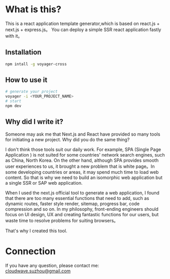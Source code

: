 # What is this?

This is a react application template generator,which is based on react.js + next.js + express.js。
You can deploy a simple SSR react application fastly with it。 

## Installation

```bash
npm intall -g voyager-cross 
```

## How to use it

```bash
# generate your project
voyager -i <YOUR_PROJECT_NAME>
# start 
npm dev
```

## Why did I write it?

Someone may ask me that Next.js and React have provided so many tools for initiating a new project. Why did you do the same thing?

I don't think those tools suit our daily work. For example, SPA (Single Page Application ) is not suited for some countries' network search engines, such as China, North Korea. On the other hand, although SPA provides smooth user experiences to us, it brought a new problem that is white page。In some developing countries or areas, it may spend much time to load web content. So that is why we need to build an isomorphic web application but a single SSR or SAP web application.

When I used the next.js official tool to generate a web application, I found that there are too many essential functions that need to add, such as dynamic routes, faster style render, sitemap, progress bar, code compression and so on. In my philosophy, front-ending engineers should focus on UI design, UX and creating fantastic functions for our users, but waste time to resolve problems for suiting browsers。

That's why I created this tool.

# Connection

If you have any question, please contact me: cloudwave.suzhou@gmail.com
